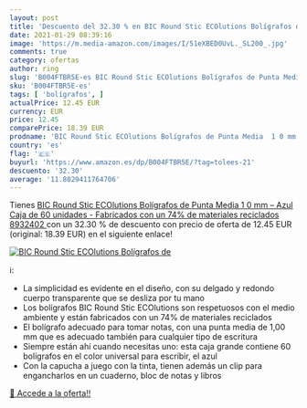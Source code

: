 ```yaml
---
layout: post
title: 'Descuento del 32.30 % en BIC Round Stic ECOlutions Bolígrafos de '
date: 2021-01-29 08:39:16
image: 'https://m.media-amazon.com/images/I/51eXBED0UvL._SL200_.jpg'
comments: true
category: ofertas
author: ring
slug: 'B004FTBR5E-es BIC Round Stic ECOlutions Bolígrafos de Punta Media 1 0 mm...'
sku: 'B004FTBR5E-es'
tags: [ 'bolígrafos', ]
actualPrice: 12.45 EUR
currency: EUR
price: 12.45
comparePrice: 18.39 EUR
prodname: 'BIC Round Stic ECOlutions Bolígrafos de Punta Media  1 0 mm  – Azul  Caja de 60 unidades - Fabricados con un 74% de materiales reciclados  8932402 '
country: 'es'
flag: '🇪🇸'
buyurl: 'https://www.amazon.es/dp/B004FTBR5E/?tag=tolees-21'
descuento: '32.30'
average: '11.8029411764706'
---
```


Tienes [BIC Round Stic ECOlutions Bolígrafos de Punta Media  1 0 mm  – Azul  Caja de 60 unidades - Fabricados con un 74% de materiales reciclados  8932402 ](https://www.amazon.es/dp/B004FTBR5E/?tag=tolees-21) con un 32.30 % de descuento con precio de oferta de 12.45 EUR (original: 18.39 EUR) en el siguiente enlace!

[![BIC Round Stic ECOlutions Bolígrafos de ](https://m.media-amazon.com/images/I/51eXBED0UvL._SL200_.jpg)](https://www.amazon.es/dp/B004FTBR5E/?tag=tolees-21)

ℹ️:

- La simplicidad es evidente en el diseño, con su delgado y redondo cuerpo transparente que se desliza por tu mano
- Los bolígrafos BIC Round Stic ECOlutions son respetuosos con el medio ambiente y están fabricados con un 74% de materiales reciclados
- El bolígrafo adecuado para tomar notas, con una punta media de 1,00 mm que es adecuado también para cualquier tipo de escritura
- Siempre están ahí cuando necesitas uno: esta caja grande contiene 60 bolígrafos en el color universal para escribir, el azul
- Con la capucha a juego con la tinta, tienen además un clip para engancharlos en un cuaderno, bloc de notas y libros

[🛒 Accede a la oferta!!](https://www.amazon.es/dp/B004FTBR5E/?tag=tolees-21)
